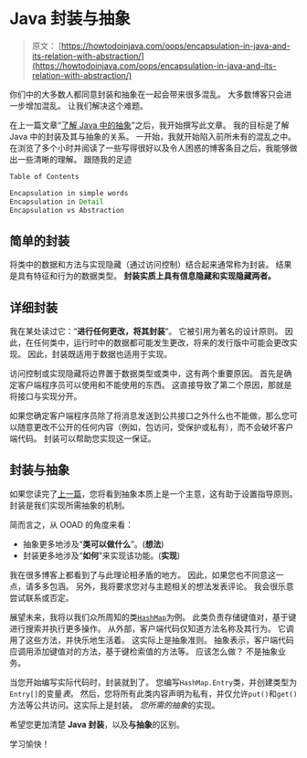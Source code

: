 # Java 封装与抽象

> 原文： [https://howtodoinjava.com/oops/encapsulation-in-java-and-its-relation-with-abstraction/](https://howtodoinjava.com/oops/encapsulation-in-java-and-its-relation-with-abstraction/)

你们中的大多数人都同意封装和抽象在一起会带来很多混乱。 大多数博客只会进一步增加混乱。 让我们解决这个难题。

在上一篇文章“[了解 Java 中的抽象](//howtodoinjava.com/object-oriented/understanding-abstraction-in-java/ "Understanding abstraction in java")”之后，我开始撰写此文章。 我的目标是了解 Java 中的封装及其与抽象的关系。 一开始，我就开始陷入前所未有的混乱之中。 在浏览了多个小时并阅读了一些写得很好以及令人困惑的博客条目之后，我能够做出一些清晰的理解。 跟随我的足迹

```java
Table of Contents

Encapsulation in simple words
Encapsulation in Detail
Encapsulation vs Abstraction
```

## 简单的封装

将类中的数据和方法与实现隐藏（通过访问控制）结合起来通常称为封装。 结果是具有特征和行为的数据类型。 **封装实质上具有信息隐藏和实现隐藏两者。**

## 详细封装

我在某处读过它：“**进行任何更改，将其封装**”。 它被引用为著名的设计原则。 因此，在任何类中，运行时中的数据都可能发生更改，将来的发行版中可能会更改实现。 因此，封装既适用于数据也适用于实现。

访问控制或实现隐藏将边界置于数据类型或类中，这有两个重要原因。 首先是确定客户端程序员可以使用和不能使用的东西。 这直接导致了第二个原因，那就是将接口与实现分开。

如果您确定客户端程序员除了将消息发送到公共接口之外什么也不能做，那么您可以随意更改不公开的任何内容（例如，包访问，受保护或私有），而不会破坏客户端代码。 封装可以帮助您实现这一保证。

## 封装与抽象

如果您读完了[上一篇](//howtodoinjava.com/object-oriented/understanding-abstraction-in-java/ "Understanding abstraction in java")，您将看到抽象本质上是一个主意，这有助于设置指导原则。 封装是我们实现所需抽象的机制。

简而言之，从 OOAD 的角度来看：

*   抽象更多地涉及“**类可以做什么**”。(**想法**)
*   封装更多地涉及“**如何**”来实现该功能。(**实现**)

我在很多博客上都看到了与此理论相矛盾的地方。 因此，如果您也不同意这一点，请多多包涵。 另外，我将要求您对与主题相关的想法发表评论。 我会很乐意尝试联系或否定。

展望未来，我将以我们众所周知的类[`HashMap`](//howtodoinjava.com/java/collections/how-hashmap-works-in-java/)为例。 此类负责存储键值对，基于键进行搜索并执行更多操作。 从外部，客户端代码仅知道方法名称及其行为。 它调用了这些方法，并快乐地生活着。 这实际上是抽象准则。 抽象表示，客户端代码应调用添加键值对的方法，基于键检索值的方法等。 应该怎么做？ 不是抽象业务。

当您开始编写实际代码时，封装就到了。 您编写`HashMap.Entry`类，并创建类型为`Entry[]`的变量*表*。 然后，您将所有此类内容声明为私有，并仅允许`put()`和`get()`方法等公共访问。这实际上是封装。 *您所需的抽象*的实现。

希望您更加清楚 **Java 封装**，以及**与抽象**的区别。

学习愉快！